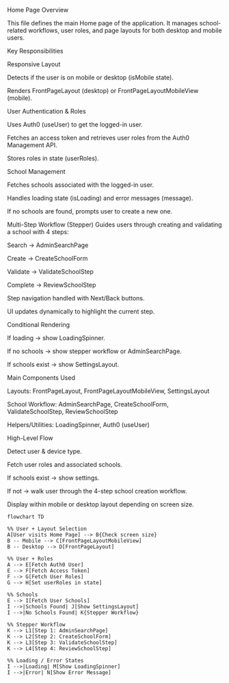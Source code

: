Home Page Overview

This file defines the main Home page of the application. It manages school-related workflows, user roles, and page layouts for both desktop and mobile users.

Key Responsibilities

Responsive Layout

Detects if the user is on mobile or desktop (isMobile state).

Renders FrontPageLayout (desktop) or FrontPageLayoutMobileView (mobile).

User Authentication & Roles

Uses Auth0 (useUser) to get the logged-in user.

Fetches an access token and retrieves user roles from the Auth0 Management API.

Stores roles in state (userRoles).

School Management

Fetches schools associated with the logged-in user.

Handles loading state (isLoading) and error messages (message).

If no schools are found, prompts user to create a new one.

Multi-Step Workflow (Stepper)
Guides users through creating and validating a school with 4 steps:

Search → AdminSearchPage

Create → CreateSchoolForm

Validate → ValidateSchoolStep

Complete → ReviewSchoolStep

Step navigation handled with Next/Back buttons.

UI updates dynamically to highlight the current step.

Conditional Rendering

If loading → show LoadingSpinner.

If no schools → show stepper workflow or AdminSearchPage.

If schools exist → show SettingsLayout.

Main Components Used

Layouts:
FrontPageLayout, FrontPageLayoutMobileView, SettingsLayout

School Workflow:
AdminSearchPage, CreateSchoolForm, ValidateSchoolStep, ReviewSchoolStep

Helpers/Utilities:
LoadingSpinner, Auth0 (useUser)

High-Level Flow

Detect user & device type.

Fetch user roles and associated schools.

If schools exist → show settings.

If not → walk user through the 4-step school creation workflow.

Display within mobile or desktop layout depending on screen size.

```mermaid
flowchart TD

%% User + Layout Selection
A[User visits Home Page] --> B{Check screen size}
B -- Mobile --> C[FrontPageLayoutMobileView]
B -- Desktop --> D[FrontPageLayout]

%% User + Roles
A --> E[Fetch Auth0 User]
E --> F[Fetch Access Token]
F --> G[Fetch User Roles]
G --> H[Set userRoles in state]

%% Schools
E --> I[Fetch User Schools]
I -->|Schools Found| J[Show SettingsLayout]
I -->|No Schools Found| K{Stepper Workflow}

%% Stepper Workflow
K --> L1[Step 1: AdminSearchPage]
K --> L2[Step 2: CreateSchoolForm]
K --> L3[Step 3: ValidateSchoolStep]
K --> L4[Step 4: ReviewSchoolStep]

%% Loading / Error States
I -->|Loading| M[Show LoadingSpinner]
I -->|Error| N[Show Error Message]

```